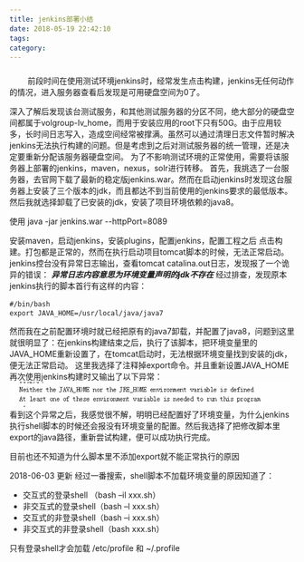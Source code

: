 ```yaml
---
title: jenkins部署小结
date: 2018-05-19 22:42:10
tags:
category:
---
```


###


<!-- more -->

&emsp;&emsp;
前段时间在使用测试环境jenkins时，经常发生点击构建，jenkins无任何动作的情况，进入服务器查看后发现是可用硬盘空间为0了。

深入了解后发现该台测试服务，和其他测试服务器的分区不同，绝大部分的硬盘空间都属于volgroup-lv_home，而用于安装应用的root下只有50G。由于应用较多，长时间日志写入，造成空间经常被撑满。虽然可以通过清理日志文件暂时解决jenkins无法执行构建的问题。但是考虑到之后对测试服务器的统一管理，还是决定要重新分配该服务器硬盘空间。
为了不影响测试环境的正常使用，需要将该服务器上部署的jenkins，maven，nexus，solr进行转移。
首先，我挑选了一台服务器，去官网下载了最新的稳定版jenkins.war。然而在启动jenkins时发现这台服务器上安装了三个版本的jdk，而且都达不到当前使用的jenkins要求的最低版本。然后我就选择卸载了已安装的jdk，安装了项目环境依赖的java8。

使用 java -jar jenkins.war --httpPort=8089

安装maven，启动jenkins，安装plugins，配置jenkins，配置工程之后
点击构建。打包都是正常的，然而在执行启动项目tomcat脚本的时候，无法正常启动。jenkins控台没有异常日志输出，查看tomcat catalina.out日志，发现报了一个诡异的错误：
***异常日志内容意思为环境变量声明的jdk不存在***
经过排查，发现原本jenkins执行的脚本首行有这样的内容：

```shell
#/bin/bash
export JAVA_HOME=/usr/local/java/java7
```

然而我在之前配置环境时就已经把原有的java7卸载，并配置了java8，问题到这里就很明显了：在jenkins构建结束之后，执行了该脚本，把环境变量里的JAVA_HOME重新设置了，在tomcat启动时，无法根据环境变量找到安装的jdk，便无法正常启动。
这里我选择了注释掉export命令。并且重新设置JAVA_HOME
再次使用jenkins构建时又输出了以下异常：
<img src="../img/jenkins_msg.png">
看到这个异常之后，我感觉很不解，明明已经配置好了环境变量，为什么jenkins执行shell脚本的时候还会报没有环境变量的配置。然后我选择了把修改脚本里export的java路径，重新尝试构建，便可以成功执行完成。

目前也还不知道为什么脚本里不添加export就不能正常执行的原因

2018-06-03 更新
经过一番搜索，shell脚本不加载环境变量的原因知道了：

* 交互式的登录shell （bash –il xxx.sh）
* 非交互式的登录shell（bash –l xxx.sh）
* 交互式的非登录shell（bash –i xxx.sh）
* 非交互式的非登录shell（bash xxx.sh）

只有登录shell才会加载 /etc/profile 和 ~/.profile